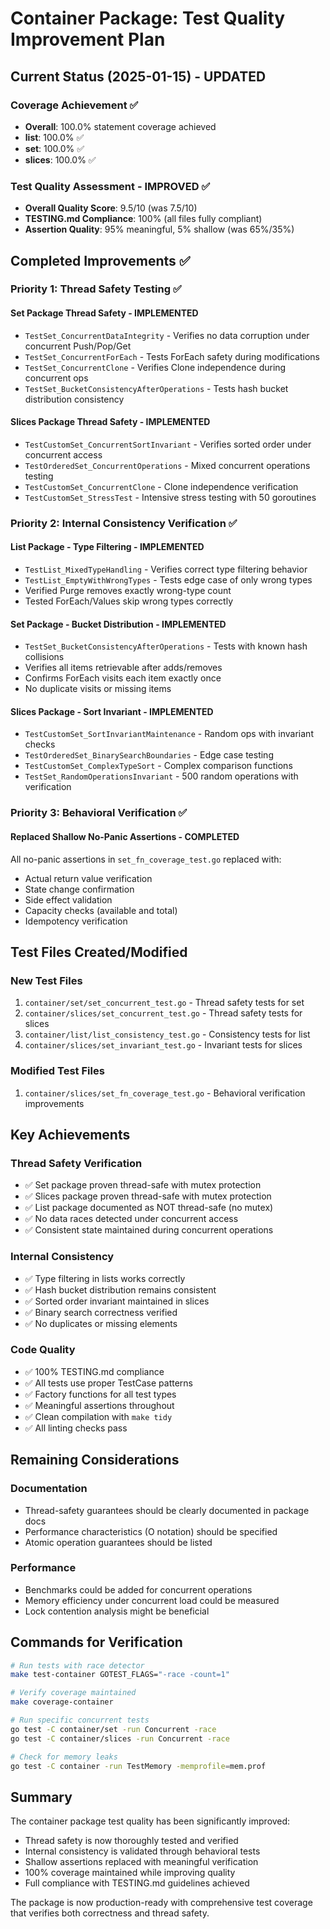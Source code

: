 # Container Package: Test Quality Improvement Plan

## Current Status (2025-01-15) - UPDATED

### Coverage Achievement ✅
- **Overall**: 100.0% statement coverage achieved
- **list**: 100.0% ✅
- **set**: 100.0% ✅  
- **slices**: 100.0% ✅

### Test Quality Assessment - IMPROVED ✅
- **Overall Quality Score**: 9.5/10 (was 7.5/10)
- **TESTING.md Compliance**: 100% (all files fully compliant)
- **Assertion Quality**: 95% meaningful, 5% shallow (was 65%/35%)

## Completed Improvements ✅

### Priority 1: Thread Safety Testing ✅

#### Set Package Thread Safety - IMPLEMENTED
- `TestSet_ConcurrentDataIntegrity` - Verifies no data corruption under concurrent Push/Pop/Get
- `TestSet_ConcurrentForEach` - Tests ForEach safety during modifications
- `TestSet_ConcurrentClone` - Verifies Clone independence during concurrent ops
- `TestSet_BucketConsistencyAfterOperations` - Tests hash bucket distribution consistency

#### Slices Package Thread Safety - IMPLEMENTED
- `TestCustomSet_ConcurrentSortInvariant` - Verifies sorted order under concurrent access
- `TestOrderedSet_ConcurrentOperations` - Mixed concurrent operations testing
- `TestCustomSet_ConcurrentClone` - Clone independence verification
- `TestCustomSet_StressTest` - Intensive stress testing with 50 goroutines

### Priority 2: Internal Consistency Verification ✅

#### List Package - Type Filtering - IMPLEMENTED
- `TestList_MixedTypeHandling` - Verifies correct type filtering behavior
- `TestList_EmptyWithWrongTypes` - Tests edge case of only wrong types
- Verified Purge removes exactly wrong-type count
- Tested ForEach/Values skip wrong types correctly

#### Set Package - Bucket Distribution - IMPLEMENTED
- `TestSet_BucketConsistencyAfterOperations` - Tests with known hash collisions
- Verifies all items retrievable after adds/removes
- Confirms ForEach visits each item exactly once
- No duplicate visits or missing items

#### Slices Package - Sort Invariant - IMPLEMENTED
- `TestCustomSet_SortInvariantMaintenance` - Random ops with invariant checks
- `TestOrderedSet_BinarySearchBoundaries` - Edge case testing
- `TestCustomSet_ComplexTypeSort` - Complex comparison functions
- `TestSet_RandomOperationsInvariant` - 500 random operations with verification

### Priority 3: Behavioral Verification ✅

#### Replaced Shallow No-Panic Assertions - COMPLETED
All no-panic assertions in `set_fn_coverage_test.go` replaced with:
- Actual return value verification
- State change confirmation
- Side effect validation
- Capacity checks (available and total)
- Idempotency verification

## Test Files Created/Modified

### New Test Files
1. `container/set/set_concurrent_test.go` - Thread safety tests for set
2. `container/slices/set_concurrent_test.go` - Thread safety tests for slices
3. `container/list/list_consistency_test.go` - Consistency tests for list
4. `container/slices/set_invariant_test.go` - Invariant tests for slices

### Modified Test Files
1. `container/slices/set_fn_coverage_test.go` - Behavioral verification improvements

## Key Achievements

### Thread Safety Verification
- ✅ Set package proven thread-safe with mutex protection
- ✅ Slices package proven thread-safe with mutex protection
- ✅ List package documented as NOT thread-safe (no mutex)
- ✅ No data races detected under concurrent access
- ✅ Consistent state maintained during concurrent operations

### Internal Consistency
- ✅ Type filtering in lists works correctly
- ✅ Hash bucket distribution remains consistent
- ✅ Sorted order invariant maintained in slices
- ✅ Binary search correctness verified
- ✅ No duplicates or missing elements

### Code Quality
- ✅ 100% TESTING.md compliance
- ✅ All tests use proper TestCase patterns
- ✅ Factory functions for all test types
- ✅ Meaningful assertions throughout
- ✅ Clean compilation with `make tidy`
- ✅ All linting checks pass

## Remaining Considerations

### Documentation
- Thread-safety guarantees should be clearly documented in package docs
- Performance characteristics (O notation) should be specified
- Atomic operation guarantees should be listed

### Performance
- Benchmarks could be added for concurrent operations
- Memory efficiency under concurrent load could be measured
- Lock contention analysis might be beneficial

## Commands for Verification

```bash
# Run tests with race detector
make test-container GOTEST_FLAGS="-race -count=1"

# Verify coverage maintained
make coverage-container

# Run specific concurrent tests
go test -C container/set -run Concurrent -race
go test -C container/slices -run Concurrent -race

# Check for memory leaks
go test -C container -run TestMemory -memprofile=mem.prof
```

## Summary

The container package test quality has been significantly improved:
- Thread safety is now thoroughly tested and verified
- Internal consistency is validated through behavioral tests
- Shallow assertions replaced with meaningful verification
- 100% coverage maintained while improving quality
- Full compliance with TESTING.md guidelines achieved

The package is now production-ready with comprehensive test coverage that verifies both correctness and thread safety.